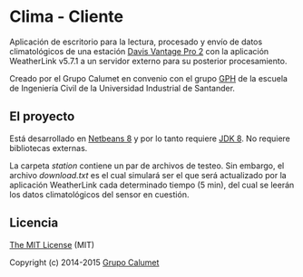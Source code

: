Clima - Cliente
===============

Aplicación de escritorio para la lectura, procesado y envío de datos climatológicos de una estación [Davis Vantage Pro 2](http://www.davisnet.com/weather/products/weather_product.asp?pnum=06152) con la aplicación WeatherLink v5.7.1 a un servidor externo para su posterior procesamiento.

Creado por el Grupo Calumet en convenio con el grupo [GPH](http://albatros.uis.edu.co/gph) de la escuela de Ingeniería Civil de la Universidad Industrial de Santander.

El proyecto
-----------

Está desarrollado en [Netbeans 8](http://netbeans.org) y por lo tanto requiere [JDK 8](http://www.oracle.com/technetwork/java/javase/downloads/index.html). No requiere bibliotecas externas.

La carpeta *station* contiene un par de archivos de testeo. Sin embargo, el archivo *download.txt* es el cual simulará ser el que será actualizado por la aplicación WeatherLink cada determinado tiempo (5 min), del cual se leerán los datos climatológicos del sensor en cuestión.

Licencia
--------

[The MIT License](http://opensource.org/licenses/MIT) (MIT)

Copyright (c) 2014-2015 [Grupo Calumet](http://cormoran.uis.edu.co/calumet)
